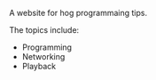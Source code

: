 A website for hog programmaing tips.

The topics include:
  - Programming
  - Networking
  - Playback
